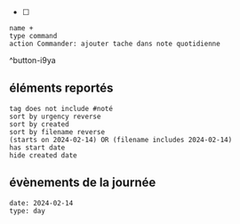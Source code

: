 
- [ ] 

```button
name +
type command
action Commander: ajouter tache dans note quotidienne
```
^button-i9ya
## éléments reportés
```tasks
tag does not include #noté 
sort by urgency reverse
sort by created 
sort by filename reverse
(starts on 2024-02-14) OR (filename includes 2024-02-14)
has start date
hide created date
```

## évènements de la journée
```gEvent
date: 2024-02-14
type: day
```